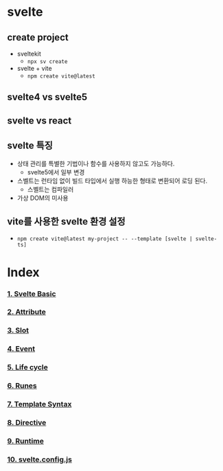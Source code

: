 # svelte
## create project
- sveltekit
    - `npx sv create`
- svelte + vite
    - `npm create vite@latest`

## svelte4 vs svelte5

## svelte vs react


## svelte 특징
- 상태 관리를 특별한 기법이나 함수를 사용하지 않고도 가능하다.
    - svelte5에서 일부 변경
- 스벨트는 런타임 없이 빌드 타입에서 실행 하능한 형태로 변환되어 로딩 된다.
    - 스벨트는 컴파일러
- 가상 DOM의 미사용

## vite를 사용한 svelte 환경 설정
- `npm create vite@latest my-project -- --template [svelte | svelte-ts]`

# Index
### [1. Svelte Basic](./src/routes/basic/index.md)

### [2. Attribute](./src/routes/attribute/index.md)

### [3. Slot](./src/routes/slot/index.md)

### [4. Event](./src/routes/event/index.md)

### [5. Life cycle](./src/routes/lifeCycle/index.md)

### [6. Runes](./src/routes/runes/index.md)

### [7. Template Syntax](./src/routes/templateSyntax/index.md)

### [8. Directive](./src/routes/directive/index.md)

### [9. Runtime](./src/routes/runtime/index.md)

### [10. svelte.config.js](./svelte.config.md)